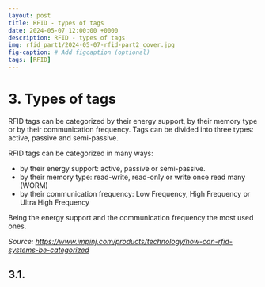 ```yaml
---
layout: post
title: RFID - types of tags
date: 2024-05-07 12:00:00 +0000
description: RFID - types of tags
img: rfid_part1/2024-05-07-rfid-part2_cover.jpg
fig-caption: # Add figcaption (optional)
tags: [RFID]
---
```


# 3. Types of tags

RFID tags can be categorized by their energy support, by their memory type or by their communication frequency.
Tags can be divided into three types: active, passive and semi-passive.

RFID tags can be categorized in many ways:
* by their energy support: active, passive or semi-passive.
* by their memory type: read-write, read-only or write once read many (WORM)
* by their communication frequency: Low Frequency, High Frequency or Ultra High Frequency

Being the energy support and the communication frequency the most used ones.

*Source: https://www.impinj.com/products/technology/how-can-rfid-systems-be-categorized*

## 3.1. 
